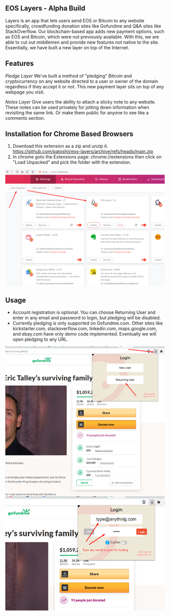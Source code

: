 ## EOS Layers - Alpha Build

Layers is an app that lets users send EOS or Bitcoin to any website specifically, crowdfunding donation sites like Gofundme and Q&A sites like StackOverflow. Our blockchain-based app adds new payment options, such as EOS and Bitcoin, which were not previously available. With this, we are able to cut out middlemen and provide new features not native to the site. Essentially, we have built a new layer on top of the Internet.

## Features

*Pledge Layer*
We've built a method of "pledging" Bitcoin and cryptocurrency on any website directed to a user or owner of the domain regardless if they accept it or not. This new payment layer sits on top of any webpage you visit.

*Notes Layer*
Give users the ability to attach a sticky note to any website. These notes can be used privately for jotting down information when revisiting the same link. Or make them public for anyone to see like a comments section.


## Installation for Chrome Based Browsers

1. Download this extension as a zip and unzip it. https://github.com/patoshii/eos-layers/archive/refs/heads/main.zip
2. In chrome goto the Extensions page: chrome://extensions then click on "Load Unpacked" and pick the folder with the extension.

![](./screenshot1.png)

## Usage

- Account registration is optional. You can choose Returning User and enter in any email and password to login, but pledging will be disabled.
- Currently pledging is only supported on Gofundme.com. Other sites like kickstarter.com, stackoverflow.com, linkedin.com, maps.google.com, and ebay.com have only demo code implemented. Eventually we will open pledging to any URL.

![](./screenshot2.png)
![](./screenshot3.png)
